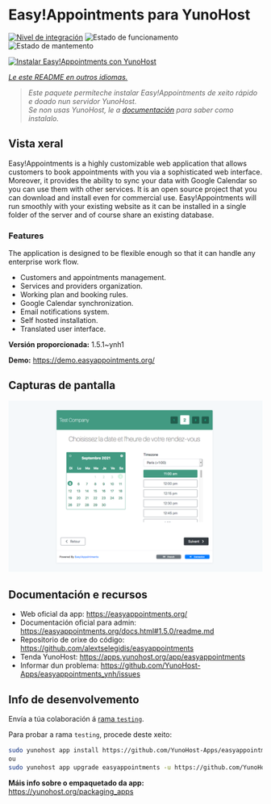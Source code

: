 <!--
NOTA: Este README foi creado automáticamente por <https://github.com/YunoHost/apps/tree/master/tools/readme_generator>
NON debe editarse manualmente.
-->

# Easy!Appointments para YunoHost

[![Nivel de integración](https://apps.yunohost.org/badge/integration/easyappointments)](https://ci-apps.yunohost.org/ci/apps/easyappointments/)
![Estado de funcionamento](https://apps.yunohost.org/badge/state/easyappointments)
![Estado de mantemento](https://apps.yunohost.org/badge/maintained/easyappointments)

[![Instalar Easy!Appointments con YunoHost](https://install-app.yunohost.org/install-with-yunohost.svg)](https://install-app.yunohost.org/?app=easyappointments)

*[Le este README en outros idiomas.](./ALL_README.md)*

> *Este paquete permíteche instalar Easy!Appointments de xeito rápido e doado nun servidor YunoHost.*  
> *Se non usas YunoHost, le a [documentación](https://yunohost.org/install) para saber como instalalo.*

## Vista xeral

Easy!Appointments is a highly customizable web application that allows customers to book appointments with you via a sophisticated web interface. Moreover, it provides the ability to sync your data with Google Calendar so you can use them with other services. It is an open source project that you can download and install even for commercial use. Easy!Appointments will run smoothly with your existing website as it can be installed in a single folder of the server and of course share an existing database.

### Features
The application is designed to be flexible enough so that it can handle any enterprise work flow.

- Customers and appointments management.
- Services and providers organization.
- Working plan and booking rules.
- Google Calendar synchronization.
- Email notifications system.
- Self hosted installation.
- Translated user interface.


**Versión proporcionada:** 1.5.1~ynh1

**Demo:** <https://demo.easyappointments.org/>

## Capturas de pantalla

![Captura de pantalla de Easy!Appointments](./doc/screenshots/screenshots.png)

## Documentación e recursos

- Web oficial da app: <https://easyappointments.org/>
- Documentación oficial para admin: <https://easyappointments.org/docs.html#1.5.0/readme.md>
- Repositorio de orixe do código: <https://github.com/alextselegidis/easyappointments>
- Tenda YunoHost: <https://apps.yunohost.org/app/easyappointments>
- Informar dun problema: <https://github.com/YunoHost-Apps/easyappointments_ynh/issues>

## Info de desenvolvemento

Envía a túa colaboración á [rama `testing`](https://github.com/YunoHost-Apps/easyappointments_ynh/tree/testing).

Para probar a rama `testing`, procede deste xeito:

```bash
sudo yunohost app install https://github.com/YunoHost-Apps/easyappointments_ynh/tree/testing --debug
ou
sudo yunohost app upgrade easyappointments -u https://github.com/YunoHost-Apps/easyappointments_ynh/tree/testing --debug
```

**Máis info sobre o empaquetado da app:** <https://yunohost.org/packaging_apps>

